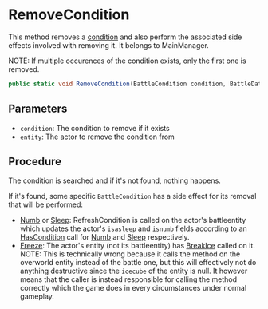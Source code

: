 # RemoveCondition
This method removes a [condition](../Conditions.md) and also perform the associated side effects involved with removing it. It belongs to MainManager.

NOTE: If multiple occurences of the condition exists, only the first one is removed.

```cs
public static void RemoveCondition(BattleCondition condition, BattleData entity)

```

## Parameters

- `condition`: The condition to remove if it exists
- `entity`: The actor to remove the condition from

## Procedure

The condition is searched and if it's not found, nothing happens.

If it's found, some specific `BattleCondition` has a side effect for its removal that will be performed:

- [Numb](../BattleCondition/Numb.md) or [Sleep](../BattleCondition/Sleep.md): RefreshCondition is called on the actor's battleentity which updates the actor's `isasleep` and `isnumb` fields according to an [HasCondition](HasCondition.md) call for [Numb](../BattleCondition/Numb.md) and [Sleep](../BattleCondition/Sleep.md) respectively.
- [Freeze](../BattleCondition/Freeze.md): The actor's entity (not its battleentity) has [BreakIce](../../../Entities/EntityControl/Notable%20methods/Freeze%20handling.md#breakice) called on it. NOTE: This is technically wrong because it calls the method on the overworld entity instead of the battle one, but this will effectively not do anything destructive since the `icecube` of the entity is null. It however means that the caller is instead responsible for calling the method correctly which the game does in every circumstances under normal gameplay.
